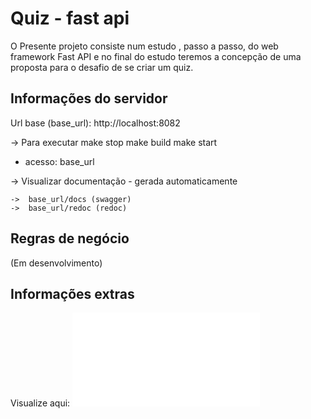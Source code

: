 # Quiz - fast api

O Presente projeto consiste num estudo , passo a passo, do web framework Fast API e  no final do estudo teremos a concepção de uma proposta para o desafio de se criar um quiz.


## Informações do servidor

Url base (base_url): http://localhost:8082

-> Para executar 
    make stop
    make build
    make start

- acesso: base_url

-> Visualizar documentação - gerada automaticamente

    ->  base_url/docs (swagger)
    ->  base_url/redoc (redoc)

## Regras de negócio

(Em desenvolvimento)

## Informações extras

Visualize aqui: ![notas](notes.md)